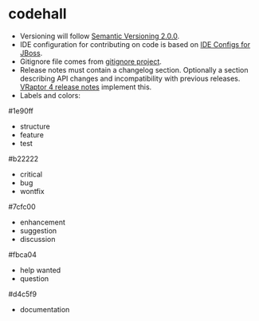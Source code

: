 codehall
========

- Versioning will follow [Semantic Versioning 2.0.0](http://semver.org/).
- IDE configuration for contributing on code is based on [IDE Configs for JBoss](https://github.com/jboss/ide-config).
- Gitignore file comes from [gitignore project](https://github.com/github/gitignore).
- Release notes must contain a changelog section. Optionally a section describing API changes and incompatibility with previous releases. [VRaptor 4 release notes](https://github.com/caelum/vraptor4/releases) implement this.
- Labels and colors:

#1e90ff

 - structure
 - feature
 - test

#b22222

 - critical
 - bug
 - wontfix
 
#7cfc00

 - enhancement
 - suggestion
 - discussion

#fbca04

 - help wanted
 - question
 
#d4c5f9

 - documentation